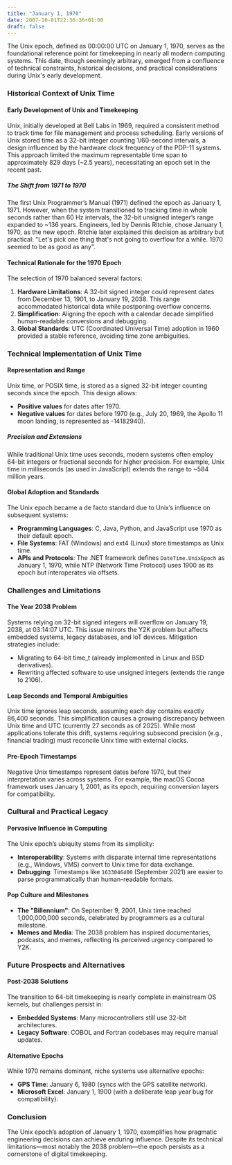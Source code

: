 ```yaml
---
title: "January 1, 1970"
date: 2007-10-01T22:36:36+01:00
draft: false
---
```


The Unix epoch, defined as 00:00:00 UTC on January 1, 1970, serves as the foundational reference point for timekeeping in nearly all modern computing systems. This date, though seemingly arbitrary, emerged from a confluence of technical constraints, historical decisions, and practical considerations during Unix's early development.

### Historical Context of Unix Time

#### Early Development of Unix and Timekeeping
Unix, initially developed at Bell Labs in 1969, required a consistent method to track time for file management and process scheduling. Early versions of Unix stored time as a 32-bit integer counting 1/60-second intervals, a design influenced by the hardware clock frequency of the PDP-11 systems. This approach limited the maximum representable time span to approximately 829 days (~2.5 years), necessitating an epoch set in the recent past.

##### The Shift from 1971 to 1970
The first Unix Programmer’s Manual (1971) defined the epoch as January 1, 1971. However, when the system transitioned to tracking time in whole seconds rather than 60 Hz intervals, the 32-bit unsigned integer’s range expanded to ~136 years. Engineers, led by Dennis Ritchie, chose January 1, 1970, as the new epoch. Ritchie later explained this decision as arbitrary but practical: "Let's pick one thing that's not going to overflow for a while. 1970 seemed to be as good as any".

#### Technical Rationale for the 1970 Epoch
The selection of 1970 balanced several factors:
1. **Hardware Limitations**: A 32-bit signed integer could represent dates from December 13, 1901, to January 19, 2038. This range accommodated historical data while postponing overflow concerns.
2. **Simplification**: Aligning the epoch with a calendar decade simplified human-readable conversions and debugging.
3. **Global Standards**: UTC (Coordinated Universal Time) adoption in 1960 provided a stable reference, avoiding time zone ambiguities.

### Technical Implementation of Unix Time

#### Representation and Range
Unix time, or POSIX time, is stored as a signed 32-bit integer counting seconds since the epoch. This design allows:
- **Positive values** for dates after 1970.
- **Negative values** for dates before 1970 (e.g., July 20, 1969, the Apollo 11 moon landing, is represented as -14182940).

##### Precision and Extensions
While traditional Unix time uses seconds, modern systems often employ 64-bit integers or fractional seconds for higher precision. For example, Unix time in milliseconds (as used in JavaScript) extends the range to ~584 million years.

#### Global Adoption and Standards
The Unix epoch became a de facto standard due to Unix’s influence on subsequent systems:
- **Programming Languages**: C, Java, Python, and JavaScript use 1970 as their default epoch.
- **File Systems**: FAT (Windows) and ext4 (Linux) store timestamps as Unix time.
- **APIs and Protocols**: The .NET framework defines `DateTime.UnixEpoch` as January 1, 1970, while NTP (Network Time Protocol) uses 1900 as its epoch but interoperates via offsets.

### Challenges and Limitations

#### The Year 2038 Problem
Systems relying on 32-bit signed integers will overflow on January 19, 2038, at 03:14:07 UTC. This issue mirrors the Y2K problem but affects embedded systems, legacy databases, and IoT devices. Mitigation strategies include:
- Migrating to 64-bit time_t (already implemented in Linux and BSD derivatives).
- Rewriting affected software to use unsigned integers (extends the range to 2106).

#### Leap Seconds and Temporal Ambiguities
Unix time ignores leap seconds, assuming each day contains exactly 86,400 seconds. This simplification causes a growing discrepancy between Unix time and UTC (currently 27 seconds as of 2025). While most applications tolerate this drift, systems requiring subsecond precision (e.g., financial trading) must reconcile Unix time with external clocks.

#### Pre-Epoch Timestamps
Negative Unix timestamps represent dates before 1970, but their interpretation varies across systems. For example, the macOS Cocoa framework uses January 1, 2001, as its epoch, requiring conversion layers for compatibility.

### Cultural and Practical Legacy

#### Pervasive Influence in Computing
The Unix epoch’s ubiquity stems from its simplicity:
- **Interoperability**: Systems with disparate internal time representations (e.g., Windows, VMS) convert to Unix time for data exchange.
- **Debugging**: Timestamps like `1633046400` (September 2021) are easier to parse programmatically than human-readable formats.

#### Pop Culture and Milestones
- **The "Billennium"**: On September 9, 2001, Unix time reached 1,000,000,000 seconds, celebrated by programmers as a cultural milestone.
- **Memes and Media**: The 2038 problem has inspired documentaries, podcasts, and memes, reflecting its perceived urgency compared to Y2K.

### Future Prospects and Alternatives

#### Post-2038 Solutions
The transition to 64-bit timekeeping is nearly complete in mainstream OS kernels, but challenges persist in:
- **Embedded Systems**: Many microcontrollers still use 32-bit architectures.
- **Legacy Software**: COBOL and Fortran codebases may require manual updates.

#### Alternative Epochs
While 1970 remains dominant, niche systems use alternative epochs:
- **GPS Time**: January 6, 1980 (syncs with the GPS satellite network).
- **Microsoft Excel**: January 1, 1900 (with a deliberate leap year bug for compatibility).

### Conclusion

The Unix epoch’s adoption of January 1, 1970, exemplifies how pragmatic engineering decisions can achieve enduring influence. Despite its technical limitations—most notably the 2038 problem—the epoch persists as a cornerstone of digital timekeeping.
